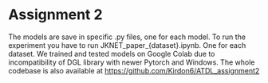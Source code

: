 # Assignment 2
The models are save in specific .py files, one for each model.
To run the experiment you have to run JKNET_paper_{dataset}.ipynb. One for each dataset.
We trained and tested models on Google Colab due to incompatibility of DGL library with newer Pytorch and Windows.
The whole codebase is also available at https://github.com/Kirdon6/ATDL_assignment2